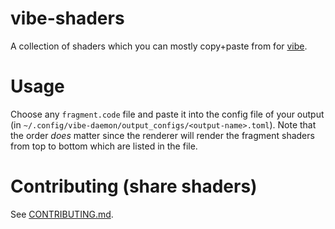 # vibe-shaders

A collection of shaders which you can mostly copy+paste from for [vibe](https://github.com/TornaxO7/vibe).

# Usage

Choose any `fragment.code` file and paste it into the config file of your output (in `~/.config/vibe-daemon/output_configs/<output-name>.toml`).
Note that the order _does_ matter since the renderer will render the fragment shaders from top to bottom which are listed in the file.

# Contributing (share shaders)

See [CONTRIBUTING.md](./CONTRIBUTING.md).
